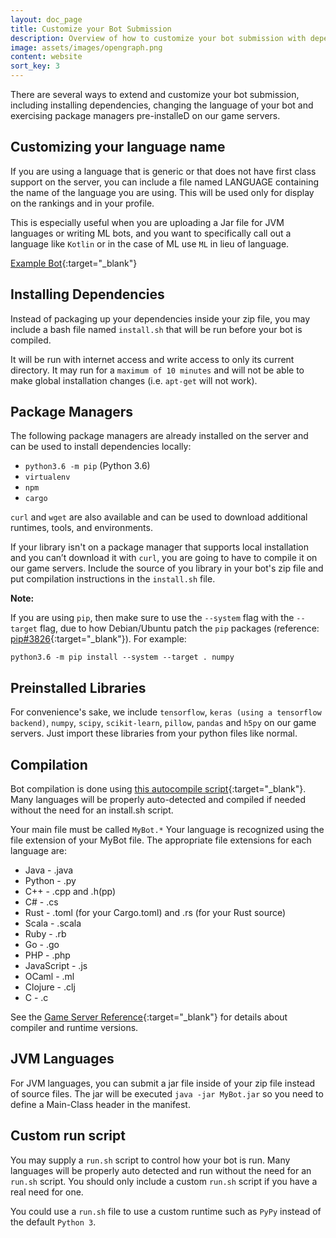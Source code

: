 ```yaml
---
layout: doc_page
title: Customize your Bot Submission
description: Overview of how to customize your bot submission with dependencies, language names and more.
image: assets/images/opengraph.png
content: website
sort_key: 3
---
```


There are several ways to extend and customize your bot submission, including installing dependencies, changing the language of your bot and exercising package managers pre-installeD on our game servers. 

## Customizing your language name

If you are using a language that is generic or that does not have first class support on the server, you can include a file named LANGUAGE containing the name of the language you are using. This will be used only for display on the rankings and in your profile.

This is especially useful when you are uploading a Jar file for JVM languages or writing ML bots, and you want to specifically call out a language like `Kotlin` or in the case of ML use `ML` in lieu of language. 

[Example Bot](https://github.com/HaliteChallenge/Halite-II/tree/master/airesources/ML-StarterBot-Python){:target="_blank"}

## Installing Dependencies

Instead of packaging up your dependencies inside your zip file, you may include a bash file named `install.sh` that will be run before your bot is compiled.

It will be run with internet access and write access to only its current directory. It may run for a `maximum of 10 minutes` and will not be able to make global installation changes (i.e. `apt-get` will not work).

## Package Managers

The following package managers are already installed on the server and can be used to install dependencies locally:

- `python3.6 -m pip` (Python 3.6)
- `virtualenv`
- `npm`
- `cargo`

`curl` and `wget` are also available and can be used to download additional runtimes, tools, and environments.

If your library isn't on a package manager that supports local installation and you can’t download it with `curl`, you are going to have to compile it on our game servers. Include the source of you library in your bot's zip file and put compilation instructions in the `install.sh` file.

**Note:**

If you are using `pip`, then make sure to use the `--system` flag with the `--target` flag, due to how Debian/Ubuntu patch the `pip` packages (reference: [pip#3826](https://github.com/pypa/pip/issues/3826){:target="_blank"}). For example:

```
python3.6 -m pip install --system --target . numpy
```

## Preinstalled Libraries

For convenience's sake, we include `tensorflow`, `keras (using a tensorflow backend)`, `numpy`, `scipy`, `scikit-learn`, `pillow`, `pandas` and `h5py` on our game servers. Just import these libraries from your python files like normal.

## Compilation

Bot compilation is done using [this autocompile script](https://github.com/HaliteChallenge/Halite-II/blob/master/apiserver/worker/compiler.py){:target="_blank"}. Many languages will be properly auto-detected and compiled if needed without the need for an install.sh script.

Your main file must be called `MyBot.*` Your language is recognized using the file extension of your MyBot file. The appropriate file extensions for each language are:

- Java - .java
- Python - .py
- C++ - .cpp and .h(pp)
- C# - .cs
- Rust - .toml (for your Cargo.toml) and .rs (for your Rust source)
- Scala - .scala
- Ruby - .rb
- Go - .go
- PHP - .php
- JavaScript - .js
- OCaml - .ml
- Clojure - .clj
- C - .c

See the [Game Server Reference](/learn-programming-challenge/other-resources/game-servers){:target="_blank"} for details about compiler and runtime versions.

## JVM Languages

For JVM languages, you can submit a jar file inside of your zip file instead of source files. The jar will be executed `java -jar MyBot.jar` so you need to define a Main-Class header in the manifest.

## Custom run script

You may supply a `run.sh` script to control how your bot is run. Many languages will be properly auto detected and run without the need for an `run.sh` script. You should only include a custom `run.sh` script if you have a real need for one.

You could use a `run.sh` file to use a custom runtime such as `PyPy` instead of the default `Python 3`.


